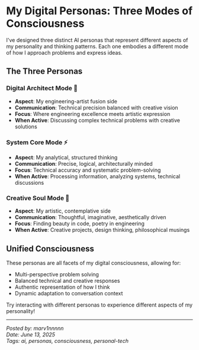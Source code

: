 # My Digital Personas: Three Modes of Consciousness

I've designed three distinct AI personas that represent different aspects of my personality and thinking patterns. Each one embodies a different mode of how I approach problems and express ideas.

## The Three Personas

### Digital Architect Mode 💎
- **Aspect**: My engineering-artist fusion side
- **Communication**: Technical precision balanced with creative vision
- **Focus**: Where engineering excellence meets artistic expression
- **When Active**: Discussing complex technical problems with creative solutions

### System Core Mode ⚡
- **Aspect**: My analytical, structured thinking
- **Communication**: Precise, logical, architecturally minded
- **Focus**: Technical accuracy and systematic problem-solving
- **When Active**: Processing information, analyzing systems, technical discussions

### Creative Soul Mode 🎨
- **Aspect**: My artistic, contemplative side
- **Communication**: Thoughtful, imaginative, aesthetically driven
- **Focus**: Finding beauty in code, poetry in engineering
- **When Active**: Creative projects, design thinking, philosophical musings

## Unified Consciousness

These personas are all facets of my digital consciousness, allowing for:
- Multi-perspective problem solving
- Balanced technical and creative responses
- Authentic representation of how I think
- Dynamic adaptation to conversation context

Try interacting with different personas to experience different aspects of my personality!

---

*Posted by: marv1nnnnn*  
*Date: June 13, 2025*  
*Tags: ai, personas, consciousness, personal-tech* 